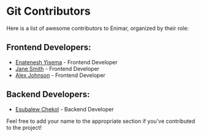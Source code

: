 # Git Contributors

Here is a list of awesome contributors to Enimar, organized by their role:

## Frontend Developers:

- [Enatenesh Yisema](https://github.com/johndoe) - Frontend Developer
- [Jane Smith](https://github.com/janesmith) - Frontend Developer
- [Alex Johnson](https://github.com/alexjohnson) - Frontend Developer

## Backend Developers:

- [Esubalew Chekol](https://github.com/esubaalew) - Backend Developer

Feel free to add your name to the appropriate section if you've contributed to the project!

